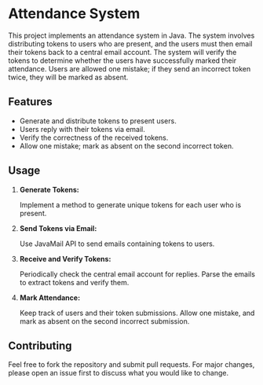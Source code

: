 # Attendance System

This project implements an attendance system in Java. The system involves distributing tokens to users who are present, and the users must then email their tokens back to a central email account. The system will verify the tokens to determine whether the users have successfully marked their attendance. Users are allowed one mistake; if they send an incorrect token twice, they will be marked as absent.

## Features

- Generate and distribute tokens to present users.
- Users reply with their tokens via email.
- Verify the correctness of the received tokens.
- Allow one mistake; mark as absent on the second incorrect token.

## Usage

1. **Generate Tokens:**

    Implement a method to generate unique tokens for each user who is present.

2. **Send Tokens via Email:**

    Use JavaMail API to send emails containing tokens to users.

3. **Receive and Verify Tokens:**

    Periodically check the central email account for replies. Parse the emails to extract tokens and verify them.

4. **Mark Attendance:**

    Keep track of users and their token submissions. Allow one mistake, and mark as absent on the second incorrect submission.

## Contributing

Feel free to fork the repository and submit pull requests. For major changes, please open an issue first to discuss what you would like to change.

